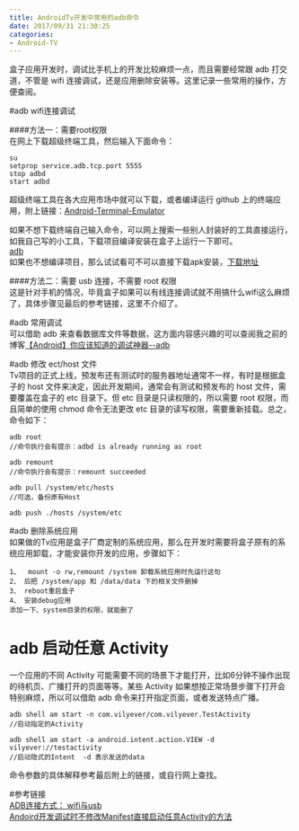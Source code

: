```yaml
---
title: AndroidTv开发中常用的adb命令
date: 2017/09/31 21:30:25
categories:
- Android-TV
---
```


盒子应用开发时，调试比手机上的开发比较麻烦一点，而且需要经常跟 adb 打交道，不管是 wifi 连接调试，还是应用删除安装等。这里记录一些常用的操作，方便查阅。  

#adb wifi连接调试  

####方法一：需要root权限  
在网上下载超级终端工具，然后输入下面命令：  
```  
su  
setprop service.adb.tcp.port 5555  
stop adbd  
start adbd  

```  
超级终端工具在各大应用市场中就可以下载，或者编译运行 github 上的终端应用，附上链接：[Android-Terminal-Emulator](https://github.com/jackpal/Android-Terminal-Emulator)   

如果不想下载终端自己输入命令，可以网上搜索一些别人封装好的工具直接运行，如我自己写的小工具，下载项目编译安装在盒子上运行一下即可。  
[adb](https://github.com/woshidasusu/DasusuDemo/tree/master/Adb)  
如果也不想编译项目，那么试试看可不可以直接下载apk安装，[下载地址](https://github.com/woshidasusu/DasusuDemo/blob/master/Adb/app/build/outputs/apk/app-debug.apk)  


####方法二：需要 usb 连接，不需要 root 权限  
这是针对手机的情况，毕竟盒子如果可以有线连接调试就不用搞什么wifi这么麻烦了，具体步骤见最后的参考链接，这里不介绍了。  

#adb 常用调试  
可以借助 adb 来查看数据库文件等数据，这方面内容感兴趣的可以查阅我之前的博客[【Android】你应该知道的调试神器--adb](http://www.jianshu.com/p/a6dcdb2c74c3)  

#adb 修改 ect/host 文件  
Tv项目的正式上线，预发布还有测试时的服务器地址通常不一样，有时是根据盒子的 host 文件来决定，因此开发期间，通常会有测试和预发布的 host 文件，需要覆盖在盒子的 etc 目录下。但 etc 目录是只读权限的，所以需要 root 权限，而且简单的使用 chmod 命令无法更改 etc 目录的读写权限，需要重新挂载。总之，命令如下：  

```  
adb root  
//命令执行会有提示：adbd is already running as root

adb remount    
//命令执行会有提示：remount succeeded  

adb pull /system/etc/hosts  
//可选，备份原有Host  

adb push ./hosts /system/etc  

```  

#adb 删除系统应用  
如果做的Tv应用是盒子厂商定制的系统应用，那么在开发时需要将盒子原有的系统应用卸载，才能安装你开发的应用，步骤如下：  

```  
1、  mount -o rw,remount /system	卸载系统应用时先运行这句
2、 后把 /system/app 和 /data/data 下的相关文件删掉
3、 reboot重启盒子
4、 安装debug应用 
添加一下、system目录的权限，就能删了

```  

# adb 启动任意 Activity  
一个应用的不同 Activity 可能需要不同的场景下才能打开，比如6分钟不操作出现的待机页、广播打开的页面等等。某些 Activity 如果想按正常场景步骤下打开会特别麻烦，所以可以借助 adb 命令来打开指定页面，或者发送特点广播。  

```  
adb shell am start -n com.vilyever/com.vilyever.TestActivity  
//启动指定的Activity  

adb shell am start -a android.intent.action.VIEW -d vilyever://testactivity  
//启动隐式的Intent  -d 表示发送的data  
```  
命令参数的具体解释参考最后附上的链接，或自行网上查找。  

#参考链接  
[ADB连接方式： wifi与usb](http://blog.csdn.net/dabaoonline/article/details/50802952)  
[Andoird开发调试时不修改Manifest直接启动任意Activity的方法](http://www.jianshu.com/p/54fd9627860a)  
